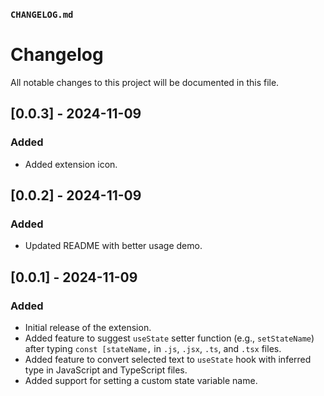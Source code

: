 ### `CHANGELOG.md`

# Changelog

All notable changes to this project will be documented in this file.

## [0.0.3] - 2024-11-09

### Added

- Added extension icon.

## [0.0.2] - 2024-11-09

### Added

- Updated README with better usage demo.

## [0.0.1] - 2024-11-09

### Added

- Initial release of the extension.
- Added feature to suggest `useState` setter function (e.g., `setStateName`) after typing `const [stateName,` in `.js`, `.jsx`, `.ts`, and `.tsx` files.
- Added feature to convert selected text to `useState` hook with inferred type in JavaScript and TypeScript files.
- Added support for setting a custom state variable name.
